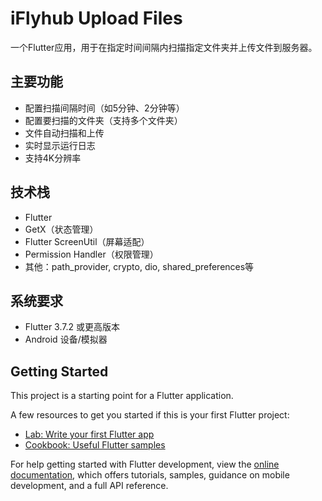 # iFlyhub Upload Files

一个Flutter应用，用于在指定时间间隔内扫描指定文件夹并上传文件到服务器。

## 主要功能

- 配置扫描间隔时间（如5分钟、2分钟等）
- 配置要扫描的文件夹（支持多个文件夹）
- 文件自动扫描和上传
- 实时显示运行日志
- 支持4K分辨率

## 技术栈

- Flutter
- GetX（状态管理）
- Flutter ScreenUtil（屏幕适配）
- Permission Handler（权限管理）
- 其他：path_provider, crypto, dio, shared_preferences等

## 系统要求

- Flutter 3.7.2 或更高版本
- Android 设备/模拟器

## Getting Started

This project is a starting point for a Flutter application.

A few resources to get you started if this is your first Flutter project:

- [Lab: Write your first Flutter app](https://docs.flutter.dev/get-started/codelab)
- [Cookbook: Useful Flutter samples](https://docs.flutter.dev/cookbook)

For help getting started with Flutter development, view the
[online documentation](https://docs.flutter.dev/), which offers tutorials,
samples, guidance on mobile development, and a full API reference.
